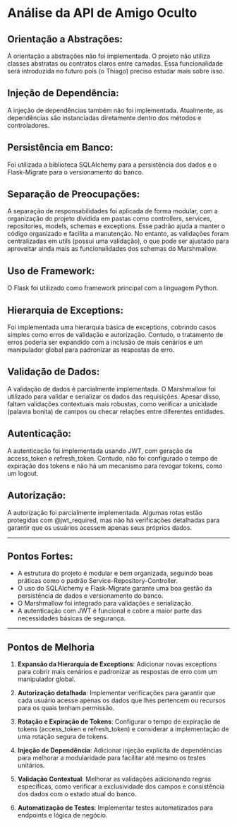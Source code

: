 # Análise da API de Amigo Oculto

## Orientação a Abstrações:
A orientação a abstrações não foi implementada. O projeto não utiliza classes abstratas ou contratos claros entre camadas. Essa funcionalidade será introduzida no futuro pois (o Thiago) preciso estudar mais sobre isso.

## Injeção de Dependência:
A injeção de dependências também não foi implementada. Atualmente, as dependências são instanciadas diretamente dentro dos métodos e controladores.

## Persistência em Banco:
Foi utilizada a biblioteca SQLAlchemy para a persistência dos dados e o Flask-Migrate para o versionamento do banco.

## Separação de Preocupações:
A separação de responsabilidades foi aplicada de forma modular, com a organização do projeto dividida em pastas como controllers, services, repositories, models, schemas e exceptions. Esse padrão ajuda a manter o código organizado e facilita a manutenção. No entanto, as validações foram centralizadas em utils (possui uma validação), o que pode ser ajustado para aproveitar ainda mais as funcionalidades dos schemas do Marshmallow.

## Uso de Framework:
O Flask foi utilizado como framework principal com a linguagem Python.

## Hierarquia de Exceptions:
Foi implementada uma hierarquia básica de exceptions, cobrindo casos simples como erros de validação e autorização. Contudo, o tratamento de erros poderia ser expandido com a inclusão de mais cenários e um manipulador global para padronizar as respostas de erro.

## Validação de Dados:
A validação de dados é parcialmente implementada. O Marshmallow foi utilizado para validar e serializar os dados das requisições. Apesar disso, faltam validações contextuais mais robustas, como verificar a unicidade (palavra bonita) de campos ou checar relações entre diferentes entidades.

## Autenticação:
A autenticação foi implementada usando JWT, com geração de access_token e refresh_token. Contudo, não foi configurado o tempo de expiração dos tokens e não há um mecanismo para revogar tokens, como um logout.

## Autorização:
A autorização foi parcialmente implementada. Algumas rotas estão protegidas com @jwt_required, mas não há verificações detalhadas para garantir que os usuários acessem apenas seus próprios dados.

---

## Pontos Fortes:
- A estrutura do projeto é modular e bem organizada, seguindo boas práticas como o padrão Service-Repository-Controller.
- O uso do SQLAlchemy e Flask-Migrate garante uma boa gestão da persistência de dados e versionamento do banco.
- O Marshmallow foi integrado para validações e serialização.
- A autenticação com JWT é funcional e cobre a maior parte das necessidades básicas de segurança.

---

## Pontos de Melhoria

1. **Expansão da Hierarquia de Exceptions**: Adicionar novas exceptions para cobrir mais cenários e padronizar as respostas de erro com um manipulador global.

2. **Autorização detalhada**: Implementar verificações para garantir que cada usuário acesse apenas os dados que lhes pertencem ou recursos para os quais tenham permissão.

3. **Rotação e Expiração de Tokens**: Configurar o tempo de expiração de tokens (access_token e refresh_token) e considerar a implementação de uma rotação segura de tokens.

4. **Injeção de Dependência**: Adicionar injeção explícita de dependências para melhorar a modularidade para facilitar até mesmo os testes unitários.

5. **Validação Contextual**: Melhorar as validações adicionando regras específicas, como verificar a exclusividade dos campos e consistência dos dados com o estado atual do banco.

6. **Automatização de Testes**: Implementar testes automatizados para endpoints e lógica de negócio.
